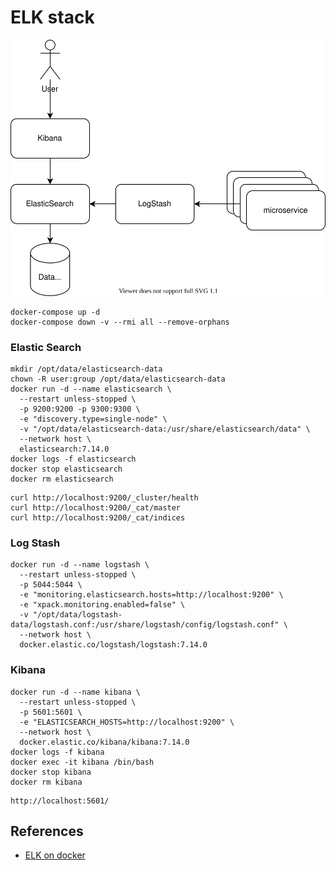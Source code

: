 # ELK stack

![architecture](docs/elk-stack.svg)

```
docker-compose up -d
docker-compose down -v --rmi all --remove-orphans
```

### Elastic Search

```
mkdir /opt/data/elasticsearch-data
chown -R user:group /opt/data/elasticsearch-data
docker run -d --name elasticsearch \
  --restart unless-stopped \
  -p 9200:9200 -p 9300:9300 \
  -e "discovery.type=single-node" \
  -v "/opt/data/elasticsearch-data:/usr/share/elasticsearch/data" \
  --network host \
  elasticsearch:7.14.0
docker logs -f elasticsearch
docker stop elasticsearch
docker rm elasticsearch
```
```
curl http://localhost:9200/_cluster/health
curl http://localhost:9200/_cat/master
curl http://localhost:9200/_cat/indices
```

### Log Stash
```
docker run -d --name logstash \
  --restart unless-stopped \
  -p 5044:5044 \
  -e "monitoring.elasticsearch.hosts=http://localhost:9200" \
  -e "xpack.monitoring.enabled=false" \
  -v "/opt/data/logstash-data/logstash.conf:/usr/share/logstash/config/logstash.conf" \
  --network host \
  docker.elastic.co/logstash/logstash:7.14.0
```

### Kibana
```
docker run -d --name kibana \
  --restart unless-stopped \
  -p 5601:5601 \
  -e "ELASTICSEARCH_HOSTS=http://localhost:9200" \
  --network host \
  docker.elastic.co/kibana/kibana:7.14.0
docker logs -f kibana
docker exec -it kibana /bin/bash
docker stop kibana
docker rm kibana
```
```
http://localhost:5601/
```

## References
* [ELK on docker](https://www.elastic.co/guide/en/elastic-stack-get-started/master/get-started-docker.html) 

